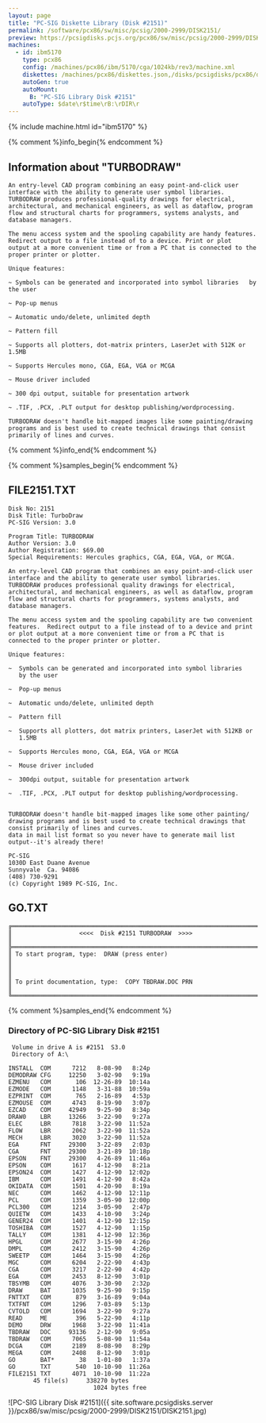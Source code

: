 ```yaml
---
layout: page
title: "PC-SIG Diskette Library (Disk #2151)"
permalink: /software/pcx86/sw/misc/pcsig/2000-2999/DISK2151/
preview: https://pcsigdisks.pcjs.org/pcx86/sw/misc/pcsig/2000-2999/DISK2151/DISK2151.jpg
machines:
  - id: ibm5170
    type: pcx86
    config: /machines/pcx86/ibm/5170/cga/1024kb/rev3/machine.xml
    diskettes: /machines/pcx86/diskettes.json,/disks/pcsigdisks/pcx86/diskettes.json
    autoGen: true
    autoMount:
      B: "PC-SIG Library Disk #2151"
    autoType: $date\r$time\rB:\rDIR\r
---
```


{% include machine.html id="ibm5170" %}

{% comment %}info_begin{% endcomment %}

## Information about "TURBODRAW"

    An entry-level CAD program combining an easy point-and-click user
    interface with the ability to generate user symbol libraries.
    TURBODRAW produces professional-quality drawings for electrical,
    architectural, and mechanical engineers, as well as dataflow, program
    flow and structural charts for programmers, systems analysts, and
    database managers.
    
    The menu access system and the spooling capability are handy features.
    Redirect output to a file instead of to a device. Print or plot
    output at a more convenient time or from a PC that is connected to the
    proper printer or plotter.
    
    Unique features:
    
    ~ Symbols can be generated and incorporated into symbol libraries   by
    the user
    
    ~ Pop-up menus
    
    ~ Automatic undo/delete, unlimited depth
    
    ~ Pattern fill
    
    ~ Supports all plotters, dot-matrix printers, LaserJet with 512K or
    1.5MB
    
    ~ Supports Hercules mono, CGA, EGA, VGA or MCGA
    
    ~ Mouse driver included
    
    ~ 300 dpi output, suitable for presentation artwork
    
    ~ .TIF, .PCX, .PLT output for desktop publishing/wordprocessing.
    
    TURBODRAW doesn't handle bit-mapped images like some painting/drawing
    programs and is best used to create technical drawings that consist
    primarily of lines and curves.
{% comment %}info_end{% endcomment %}

{% comment %}samples_begin{% endcomment %}

## FILE2151.TXT

```
Disk No: 2151                                                           
Disk Title: TurboDraw                                                   
PC-SIG Version: 3.0                                                     
                                                                        
Program Title: TURBODRAW                                                
Author Version: 3.0                                                     
Author Registration: $69.00                                             
Special Requirements: Hercules graphics, CGA, EGA, VGA, or MCGA.        
                                                                        
An entry-level CAD program that combines an easy point-and-click user   
interface and the ability to generate user symbol libraries.            
TURBODRAW produces professional quality drawings for electrical,        
architectural, and mechanical engineers, as well as dataflow, program   
flow and structural charts for programmers, systems analysts, and       
database managers.                                                      
                                                                        
The menu access system and the spooling capability are two convenient   
features.  Redirect output to a file instead of to a device and print   
or plot output at a more convenient time or from a PC that is           
connected to the proper printer or plotter.                             
                                                                        
Unique features:                                                        
                                                                        
~  Symbols can be generated and incorporated into symbol libraries      
   by the user                                                          
                                                                        
~  Pop-up menus                                                         
                                                                        
~  Automatic undo/delete, unlimited depth                               
                                                                        
~  Pattern fill                                                         
                                                                        
~  Supports all plotters, dot matrix printers, LaserJet with 512KB or   
   1.5MB                                                                
                                                                        
~  Supports Hercules mono, CGA, EGA, VGA or MCGA                        
                                                                        
~  Mouse driver included                                                
                                                                        
~  300dpi output, suitable for presentation artwork                     
                                                                        
~  .TIF, .PCX, .PLT output for desktop publishing/wordprocessing.       
                                                                        
                                                                        
TURBODRAW doesn't handle bit-mapped images like some other painting/    
drawing programs and is best used to create technical drawings that     
consist primarily of lines and curves.                                  
data in mail list format so you never have to generate mail list        
output--it's already there!                                             
                                                                        
PC-SIG                                                                  
1030D East Duane Avenue                                                 
Sunnyvale  Ca. 94086                                                    
(408) 730-9291                                                          
(c) Copyright 1989 PC-SIG, Inc.                                         
```

## GO.TXT

```
╔═════════════════════════════════════════════════════════════════════════╗
║                   <<<<  Disk #2151 TURBODRAW  >>>>                      ║
╠═════════════════════════════════════════════════════════════════════════╣
║ To start program, type:  DRAW (press enter)                             ║
║                                                                         ║
║ To print documentation, type:  COPY TBDRAW.DOC PRN                      ║
╚═════════════════════════════════════════════════════════════════════════╝
```

{% comment %}samples_end{% endcomment %}

### Directory of PC-SIG Library Disk #2151

     Volume in drive A is #2151  S3.0
     Directory of A:\

    INSTALL  COM      7212   8-08-90   8:24p
    DEMODRAW CFG     12250   3-02-90   9:19a
    EZMENU   COM       106  12-26-89  10:14a
    EZMODE   COM      1148   3-31-88  10:59a
    EZPRINT  COM       765   2-16-89   4:53p
    EZMOUSE  COM      4743   8-19-90   3:07p
    EZCAD    COM     42949   9-25-90   8:34p
    DRAW0    LBR     13266   3-22-90   9:27a
    ELEC     LBR      7818   3-22-90  11:52a
    FLOW     LBR      2062   3-22-90  11:52a
    MECH     LBR      3020   3-22-90  11:52a
    EGA      FNT     29300   3-22-89   2:03p
    CGA      FNT     29300   3-21-89  10:18p
    EPSON    FNT     29300   4-26-89  11:46a
    EPSON    COM      1617   4-12-90   8:21a
    EPSON24  COM      1427   4-12-90  12:02p
    IBM      COM      1491   4-12-90   8:42a
    OKIDATA  COM      1501   4-20-90   8:19a
    NEC      COM      1462   4-12-90  12:11p
    PCL      COM      1359   3-05-90  12:00p
    PCL300   COM      1214   3-05-90   2:47p
    QUIETW   COM      1433   4-10-90   3:24p
    GENER24  COM      1401   4-12-90  12:15p
    TOSHIBA  COM      1527   4-12-90   1:15p
    TALLY    COM      1381   4-12-90  12:36p
    HPGL     COM      2677   3-15-90   4:26p
    DMPL     COM      2412   3-15-90   4:26p
    SWEETP   COM      1464   3-15-90   4:26p
    MGC      COM      6204   2-22-90   4:43p
    CGA      COM      3217   2-22-90   4:42p
    EGA      COM      2453   8-12-90   3:01p
    TBSYMB   COM      4076   3-30-90   2:32p
    DRAW     BAT      1035   9-25-90   9:15p
    FNTTXT   COM       879   3-16-89   9:04a
    TXTFNT   COM      1296   7-03-89   5:13p
    CVTOLD   COM      1694   3-22-90   9:27a
    READ     ME        396   5-22-90   4:11p
    DEMO     DRW      1968   3-22-90  11:41a
    TBDRAW   DOC     93136   2-12-90   9:05a
    TBDRAW   COM      7065   5-08-90  11:54a
    DCGA     COM      2189   8-08-90   8:29p
    MEGA     COM      2408   8-12-90   3:01p
    GO       BAT*       38   1-01-80   1:37a
    GO       TXT       540  10-10-90  11:26a
    FILE2151 TXT      4071  10-10-90  11:22a
           45 file(s)     338270 bytes
                            1024 bytes free

![PC-SIG Library Disk #2151]({{ site.software.pcsigdisks.server }}/pcx86/sw/misc/pcsig/2000-2999/DISK2151/DISK2151.jpg)
